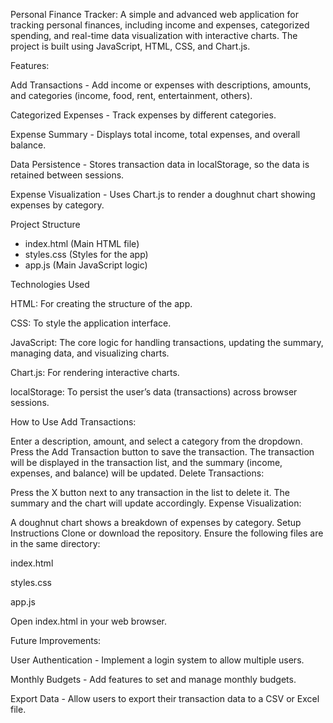 Personal Finance Tracker:
A simple and advanced web application for tracking personal finances, including income and expenses, categorized spending, and real-time data visualization with interactive charts. The project is built using JavaScript, HTML, CSS, and Chart.js.

Features:

Add Transactions - Add income or expenses with descriptions, amounts, and categories (income, food, rent, entertainment, others).

Categorized Expenses - Track expenses by different categories.

Expense Summary - Displays total income, total expenses, and overall balance.

Data Persistence - Stores transaction data in localStorage, so the data is retained between sessions.

Expense Visualization - Uses Chart.js to render a doughnut chart showing expenses by category.

Project Structure
- index.html  (Main HTML file)
- styles.css  (Styles for the app)
- app.js  (Main JavaScript logic)
    
Technologies Used

HTML: For creating the structure of the app.

CSS: To style the application interface.

JavaScript: The core logic for handling transactions, updating the summary, managing data, and visualizing charts.

Chart.js: For rendering interactive charts.

localStorage: To persist the user’s data (transactions) across browser sessions.

How to Use Add Transactions:

Enter a description, amount, and select a category from the dropdown.
Press the Add Transaction button to save the transaction.
The transaction will be displayed in the transaction list, and the summary (income, expenses, and balance) will be updated.
Delete Transactions:

Press the X button next to any transaction in the list to delete it.
The summary and the chart will update accordingly.
Expense Visualization:

A doughnut chart shows a breakdown of expenses by category.
Setup Instructions
Clone or download the repository.
Ensure the following files are in the same directory:

index.html

styles.css

app.js

Open index.html in your web browser.

Future Improvements: 

User Authentication - Implement a login system to allow multiple users.

Monthly Budgets - Add features to set and manage monthly budgets.

Export Data - Allow users to export their transaction data to a CSV or Excel file.
